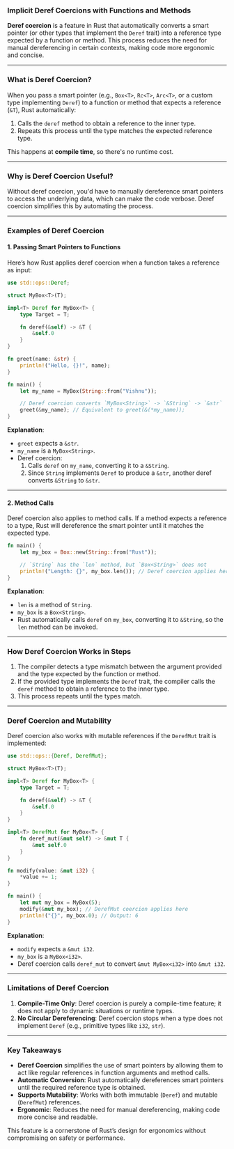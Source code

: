 ### **Implicit Deref Coercions with Functions and Methods**

**Deref coercion** is a feature in Rust that automatically converts a smart pointer (or other types that implement the `Deref` trait) into a reference type expected by a function or method. This process reduces the need for manual dereferencing in certain contexts, making code more ergonomic and concise.

---

### **What is Deref Coercion?**

When you pass a smart pointer (e.g., `Box<T>`, `Rc<T>`, `Arc<T>`, or a custom type implementing `Deref`) to a function or method that expects a reference (`&T`), Rust automatically:
1. Calls the `deref` method to obtain a reference to the inner type.
2. Repeats this process until the type matches the expected reference type.

This happens at **compile time**, so there's no runtime cost.

---

### **Why is Deref Coercion Useful?**

Without deref coercion, you'd have to manually dereference smart pointers to access the underlying data, which can make the code verbose. Deref coercion simplifies this by automating the process.

---

### **Examples of Deref Coercion**

#### **1. Passing Smart Pointers to Functions**
Here’s how Rust applies deref coercion when a function takes a reference as input:

```rust
use std::ops::Deref;

struct MyBox<T>(T);

impl<T> Deref for MyBox<T> {
    type Target = T;

    fn deref(&self) -> &T {
        &self.0
    }
}

fn greet(name: &str) {
    println!("Hello, {}!", name);
}

fn main() {
    let my_name = MyBox(String::from("Vishnu"));

    // Deref coercion converts `MyBox<String>` -> `&String` -> `&str`
    greet(&my_name); // Equivalent to greet(&(*my_name));
}
```

**Explanation**:
- `greet` expects a `&str`.
- `my_name` is a `MyBox<String>`.
- Deref coercion:
  1. Calls `deref` on `my_name`, converting it to a `&String`.
  2. Since `String` implements `Deref` to produce a `&str`, another deref converts `&String` to `&str`.

---

#### **2. Method Calls**

Deref coercion also applies to method calls. If a method expects a reference to a type, Rust will dereference the smart pointer until it matches the expected type.

```rust
fn main() {
    let my_box = Box::new(String::from("Rust"));

    // `String` has the `len` method, but `Box<String>` does not
    println!("Length: {}", my_box.len()); // Deref coercion applies here
}
```

**Explanation**:
- `len` is a method of `String`.
- `my_box` is a `Box<String>`.
- Rust automatically calls `deref` on `my_box`, converting it to `&String`, so the `len` method can be invoked.

---

### **How Deref Coercion Works in Steps**

1. The compiler detects a type mismatch between the argument provided and the type expected by the function or method.
2. If the provided type implements the `Deref` trait, the compiler calls the `deref` method to obtain a reference to the inner type.
3. This process repeats until the types match.

---

### **Deref Coercion and Mutability**

Deref coercion also works with mutable references if the `DerefMut` trait is implemented:

```rust
use std::ops::{Deref, DerefMut};

struct MyBox<T>(T);

impl<T> Deref for MyBox<T> {
    type Target = T;

    fn deref(&self) -> &T {
        &self.0
    }
}

impl<T> DerefMut for MyBox<T> {
    fn deref_mut(&mut self) -> &mut T {
        &mut self.0
    }
}

fn modify(value: &mut i32) {
    *value += 1;
}

fn main() {
    let mut my_box = MyBox(5);
    modify(&mut my_box); // DerefMut coercion applies here
    println!("{}", my_box.0); // Output: 6
}
```

**Explanation**:
- `modify` expects a `&mut i32`.
- `my_box` is a `MyBox<i32>`.
- Deref coercion calls `deref_mut` to convert `&mut MyBox<i32>` into `&mut i32`.

---

### **Limitations of Deref Coercion**

1. **Compile-Time Only**: Deref coercion is purely a compile-time feature; it does not apply to dynamic situations or runtime types.
2. **No Circular Dereferencing**: Deref coercion stops when a type does not implement `Deref` (e.g., primitive types like `i32`, `str`).

---

### **Key Takeaways**

- **Deref Coercion** simplifies the use of smart pointers by allowing them to act like regular references in function arguments and method calls.
- **Automatic Conversion**: Rust automatically dereferences smart pointers until the required reference type is obtained.
- **Supports Mutability**: Works with both immutable (`Deref`) and mutable (`DerefMut`) references.
- **Ergonomic**: Reduces the need for manual dereferencing, making code more concise and readable.

This feature is a cornerstone of Rust’s design for ergonomics without compromising on safety or performance.
